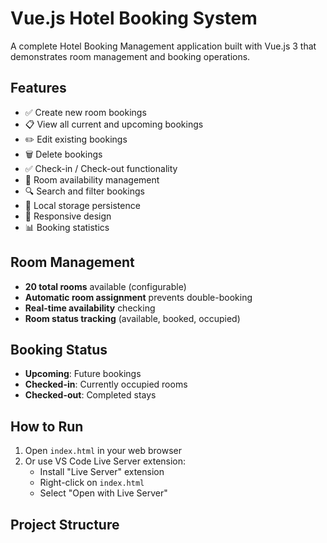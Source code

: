 # Vue.js Hotel Booking System

A complete Hotel Booking Management application built with Vue.js 3 that demonstrates room management and booking operations.

## Features

- ✅ Create new room bookings
- 📋 View all current and upcoming bookings
- ✏️ Edit existing bookings
- 🗑️ Delete bookings
- ✅ Check-in / Check-out functionality
- 🏨 Room availability management
- 🔍 Search and filter bookings
- 💾 Local storage persistence
- 📱 Responsive design
- 📊 Booking statistics

## Room Management

- **20 total rooms** available (configurable)
- **Automatic room assignment** prevents double-booking
- **Real-time availability** checking
- **Room status tracking** (available, booked, occupied)

## Booking Status

- **Upcoming**: Future bookings
- **Checked-in**: Currently occupied rooms
- **Checked-out**: Completed stays

## How to Run

1. Open `index.html` in your web browser
2. Or use VS Code Live Server extension:
   - Install "Live Server" extension
   - Right-click on `index.html`
   - Select "Open with Live Server"

## Project Structure
